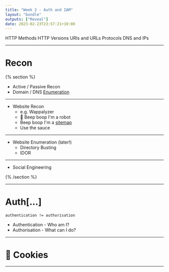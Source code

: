 ```yaml
---
title: "Week 2 - Auth and IAM"
layout: "bundle"
outputs: ["Reveal"]
date: 2023-02-23T23:57:21+10:00
---
```


HTTP Methods
HTTP Versions
URIs and URLs
Protocols
DNS and IPs

---

# Recon

{% section %}

* Active / Passive Recon
* Domain / DNS [Enumeration](https://featherbear.cc/UNSW-COMP6443/post/enumeration/)

---

* Website Recon
  * e.g. Wappalyzer
  * 🤖 Beep boop I'm a robot
  * Beep boop I'm a [sitemap](jbhifi.com.au/sitemap.xml)
  * Use the sauce 

---

* Website Enumeration (later!)
  * Directory Busting
  * IDOR

---

* Social Engineering

{% /section %}

---

# Auth[...]

`authentication != authorisation`

* Authentication - Who am I?
* Authorisation - What can I do?

---

# 🍪 Cookies

---

<!-- 

# Report

https://docs.google.com/document/d/1dVXbABRPlAic2oNHqafXKrGmOYFSha-8_4kfLE_ilbQ/edit

-->
